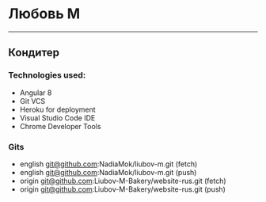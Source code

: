 # Любовь М

----

## Кондитер


### Technologies used:
- Angular 8
- Git VCS
- Heroku for deployment
- Visual Studio Code IDE
- Chrome Developer Tools

### Gits
* english git@github.com:NadiaMok/liubov-m.git (fetch)
* english git@github.com:NadiaMok/liubov-m.git (push)
* origin  git@github.com:Liubov-M-Bakery/website-rus.git (fetch)
* origin  git@github.com:Liubov-M-Bakery/website-rus.git (push)